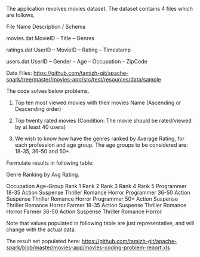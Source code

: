The application revolves movies dataset. The dataset contains 4 files which are follows,

File Name	Description / Schema
	
movies.dat	MovieID – Title – Genres
	
ratings.dat	UserID – MovieID – Rating – Timestamp
	
users.dat	UserID – Gender – Age – Occupation – ZipCode

Data Files:
https://github.com/tamizh-git/apache-spark/tree/master/movies-app/src/test/resources/data/sample


The code solves below problems.

1.	Top ten most viewed movies with their movies Name (Ascending or Descending order)  

2.	Top twenty rated movies (Condition: The movie should be rated/viewed by at least 40 users) 

3.	We wish to know how have the genres ranked by Average Rating, for each profession and age group. The age groups to be considered are: 18-35, 36-50 and 50+. 

Formulate results in following table:


Genre Ranking by Avg Rating.	


Occupation	Age-Group Rank 1	Rank 2	Rank 3	Rank 4	Rank 5
Programmer	18-35	Action	Suspense	Thriller	Romance	Horror
Programmer	36-50	Action	Suspense	Thriller	Romance	Horror
Programmer	50+	Action	Suspense	Thriller	Romance	Horror
Farmer	18-35	Action	Suspense	Thriller	Romance	Horror
Farmer	36-50	Action	Suspense	Thriller	Romance	Horror

Note that values populated in following table are just representative, and will change with the actual data.


The result set populated here: 
https://github.com/tamizh-git/apache-spark/blob/master/movies-app/movies-coding-problem-report.xls
